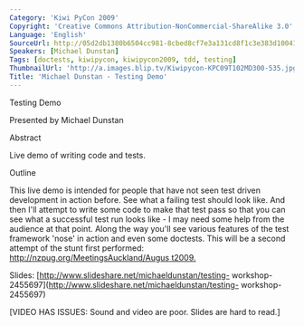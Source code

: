 ```yaml
---
Category: 'Kiwi PyCon 2009'
Copyright: 'Creative Commons Attribution-NonCommercial-ShareAlike 3.0'
Language: 'English'
SourceUrl: http://05d2db1380b6504cc981-8cbed8cf7e3a131cd8f1c3e383d10041.r93.cf2.rackcdn.com/kiwi-pycon-2009/134_michael-dunstan-testing-demo.flv
Speakers: [Michael Dunstan]
Tags: [doctests, kiwipycon, kiwipycon2009, tdd, testing]
ThumbnailUrl: 'http://a.images.blip.tv/Kiwipycon-KPC09T102MD300-535.jpg'
Title: 'Michael Dunstan - Testing Demo'
---
```

Testing Demo

Presented by Michael Dunstan

Abstract

Live demo of writing code and tests.

Outline

This live demo is intended for people that have not seen test driven
development in action before. See what a failing test should look like. And
then I'll attempt to write some code to make that test pass so that you can
see what a successful test run looks like - I may need some help from the
audience at that point. Along the way you'll see various features of the test
framework 'nose' in action and even some doctests. This will be a second
attempt of the stunt first performed: [http://nzpug.org/MeetingsAuckland/Augus
t2009.](http://nzpug.org/MeetingsAuckland/August2009)

Slides: [http://www.slideshare.net/michaeldunstan/testing-
workshop-2455697](http://www.slideshare.net/michaeldunstan/testing-
workshop-2455697)

[VIDEO HAS ISSUES: Sound and video are poor. Slides are hard to read.]

